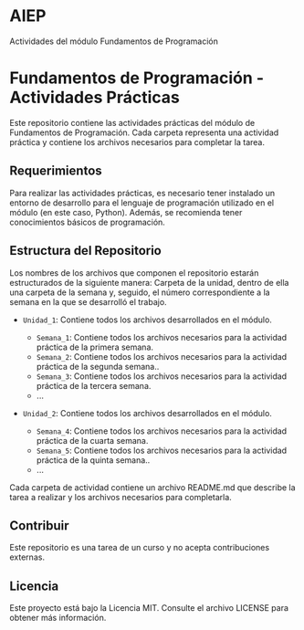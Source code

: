# AIEP
Actividades del módulo Fundamentos de Programación

# Fundamentos de Programación - Actividades Prácticas

Este repositorio contiene las actividades prácticas del módulo de Fundamentos de Programación. Cada carpeta representa una actividad práctica y contiene los archivos necesarios para completar la tarea.

## Requerimientos

Para realizar las actividades prácticas, es necesario tener instalado un entorno de desarrollo para el lenguaje de programación utilizado en el módulo (en este caso, Python). Además, se recomienda tener conocimientos básicos de programación.

## Estructura del Repositorio

Los nombres de los archivos que componen el repositorio estarán estructurados de la siguiente manera: Carpeta de la unidad, dentro de ella una carpeta de la semana y, seguido, el número correspondiente a la semana en la que se desarrolló el trabajo.

- `Unidad_1`:  Contiene todos los archivos desarrollados en el módulo.
    - `Semana_1`: Contiene todos los archivos necesarios para la actividad práctica de la primera semana.
    - `Semana_2`: Contiene todos los archivos necesarios para la actividad práctica de la segunda semana..
    - `Semana_3`: Contiene todos los archivos necesarios para la actividad práctica de la tercera semana.
    - ...

- `Unidad_2`:  Contiene todos los archivos desarrollados en el módulo.
    - `Semana_4`: Contiene todos los archivos necesarios para la actividad práctica de la cuarta semana.
    - `Semana_5`: Contiene todos los archivos necesarios para la actividad práctica de la quinta semana..
    - ...

Cada carpeta de actividad contiene un archivo README.md que describe la tarea a realizar y los archivos necesarios para completarla.

## Contribuir

Este repositorio es una tarea de un curso y no acepta contribuciones externas.

## Licencia

Este proyecto está bajo la Licencia MIT. Consulte el archivo LICENSE para obtener más información.
